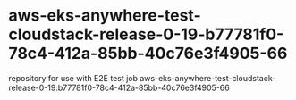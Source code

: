 # aws-eks-anywhere-test-cloudstack-release-0-19-b77781f0-78c4-412a-85bb-40c76e3f4905-66
repository for use with E2E test job aws-eks-anywhere-test-cloudstack-release-0-19:b77781f0-78c4-412a-85bb-40c76e3f4905-66
